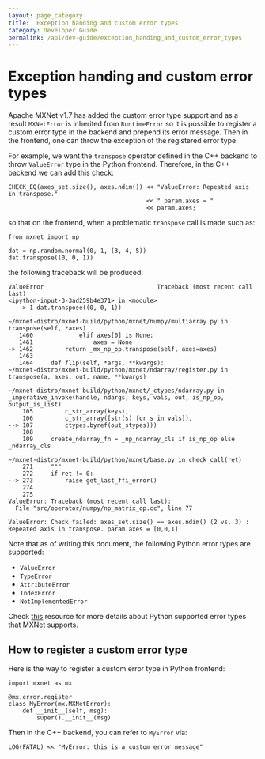 ```yaml
---
layout: page_category
title:  Exception handing and custom error types
category: Developer Guide
permalink: /api/dev-guide/exception_handing_and_custom_error_types
---
```

<!--- Licensed to the Apache Software Foundation (ASF) under one -->
<!--- or more contributor license agreements.  See the NOTICE file -->
<!--- distributed with this work for additional information -->
<!--- regarding copyright ownership.  The ASF licenses this file -->
<!--- to you under the Apache License, Version 2.0 (the -->
<!--- "License"); you may not use this file except in compliance -->
<!--- with the License.  You may obtain a copy of the License at -->

<!---   http://www.apache.org/licenses/LICENSE-2.0 -->

<!--- Unless required by applicable law or agreed to in writing, -->
<!--- software distributed under the License is distributed on an -->
<!--- "AS IS" BASIS, WITHOUT WARRANTIES OR CONDITIONS OF ANY -->
<!--- KIND, either express or implied.  See the License for the -->
<!--- specific language governing permissions and limitations -->
<!--- under the License. -->

# Exception handing and custom error types


Apache MXNet v1.7 has added the custom error type support and as a result `MXNetError` is inherited from `RuntimeError` so it is possible to register a custom error type in the backend and prepend its error message. Then in the frontend, one can throw the exception of the registered error type. 

For example, we want the `transpose` operator defined in the C++ backend to throw `ValueError` type in the Python frontend. Therefore, in the C++ backend we can add this check:

```
CHECK_EQ(axes_set.size(), axes.ndim()) << "ValueError: Repeated axis in transpose."
                                       << " param.axes = "
                                       << param.axes;
```

so that on the frontend, when a problematic `transpose` call is made such as:

```
from mxnet import np

dat = np.random.normal(0, 1, (3, 4, 5))
dat.transpose((0, 0, 1))
```

the following traceback will be produced:


```
ValueError                                Traceback (most recent call last)
<ipython-input-3-3ad259b4e371> in <module>
----> 1 dat.transpose((0, 0, 1))

~/mxnet-distro/mxnet-build/python/mxnet/numpy/multiarray.py in transpose(self, *axes)
   1460             elif axes[0] is None:
   1461                 axes = None
-> 1462         return _mx_np_op.transpose(self, axes=axes)
   1463
   1464     def flip(self, *args, **kwargs):
~/mxnet-distro/mxnet-build/python/mxnet/ndarray/register.py in transpose(a, axes, out, name, **kwargs)

~/mxnet-distro/mxnet-build/python/mxnet/_ctypes/ndarray.py in _imperative_invoke(handle, ndargs, keys, vals, out, is_np_op, output_is_list)
    105         c_str_array(keys),
    106         c_str_array([str(s) for s in vals]),
--> 107         ctypes.byref(out_stypes)))
    108
    109     create_ndarray_fn = _np_ndarray_cls if is_np_op else _ndarray_cls
    
~/mxnet-distro/mxnet-build/python/mxnet/base.py in check_call(ret)
    271     """
    272     if ret != 0:
--> 273         raise get_last_ffi_error()
    274
    275
ValueError: Traceback (most recent call last):
  File "src/operator/numpy/np_matrix_op.cc", line 77
  
ValueError: Check failed: axes_set.size() == axes.ndim() (2 vs. 3) : Repeated axis in transpose. param.axes = [0,0,1]
```


Note that as of writing this document, the following Python error types are supported:


* `ValueError`
* `TypeError`
* `AttributeError`
* `IndexError`
* `NotImplementedError`

Check [this](https://github.com/apache/incubator-mxnet/blob/master/python/mxnet/error.py) resource for more details
about Python supported error types that MXNet supports.

## How to register a custom error type

Here is the way to register a custom error type in Python frontend:


```
import mxnet as mx

@mx.error.register
class MyError(mx.MXNetError):
    def __init__(self, msg):
        super().__init__(msg)
```

Then in the C++ backend, you can refer to `MyError` via:

`LOG(FATAL) << "MyError: this is a custom error message"`
